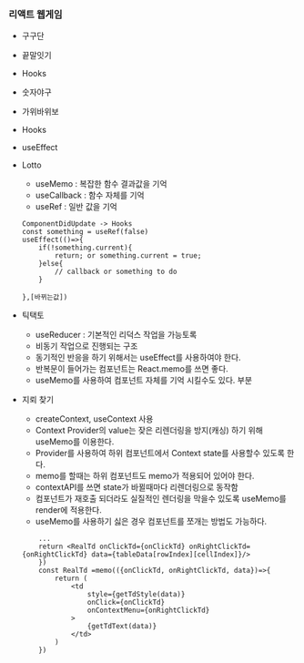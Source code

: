 ### 리액트 웹게임
- 구구단
- 끝말잇기
 - Hooks
- 숫자야구
- 가위바위보
 - Hooks
 - useEffect
- Lotto
    - useMemo : 복잡한 함수 결과값을 기억
    - useCallback : 함수 자체를 기억
    - useRef : 일반 값을 기억
    ```
    ComponentDidUpdate -> Hooks
    const something = useRef(false)
    useEffect(()=>{
        if(!something.current){
            return; or something.current = true;
        }else{
            // callback or something to do
        }

    },[바뀌는값])
    ```
- 틱택토
    - useReducer : 기본적인 리덕스 작업을 가능토록
    - 비동기 작업으로 진행되는 구조
    - 동기적인 반응을 하기 위해서는 useEffect를 사용하여야 한다.
    - 반복문이 들어가는 컴포넌트는 React.memo를 쓰면 좋다.
    - useMemo를 사용하여 컴포넌트 자체를 기억 시킬수도 있다. <Tr> 부분

- 지뢰 찾기
    - createContext, useContext 사용
    - Context Provider의 value는 잦은 리렌더링을 방지(캐싱) 하기 위해 useMemo를 이용한다.
    - Provider를 사용하여 하위 컴포넌트에서 Context state를 사용할수 있도록 한다.
    - memo를 할때는 하위 컴포넌트도 memo가 적용되어 있어야 한다.
    - contextAPI를 쓰면 state가 바뀔때마다 리렌더링으로 동작함
    - 컴포넌트가 재호출 되더라도 실질적인 렌더링을 막을수 있도록 useMemo를 render에 적용한다.
    - useMemo를 사용하기 싫은 경우 컴포넌트를 쪼개는 방법도 가능하다.
    ```
        ...
        return <RealTd onClickTd={onClickTd} onRightClickTd={onRightClickTd} data={tableData[rowIndex][cellIndex]}/>
        })
        const RealTd =memo(({onClickTd, onRightClickTd, data})=>{
            return (
                <td
                    style={getTdStyle(data)}
                    onClick={onClickTd}
                    onContextMenu={onRightClickTd}
                >
                    {getTdText(data)}
                </td>
            )
        })
    ```
